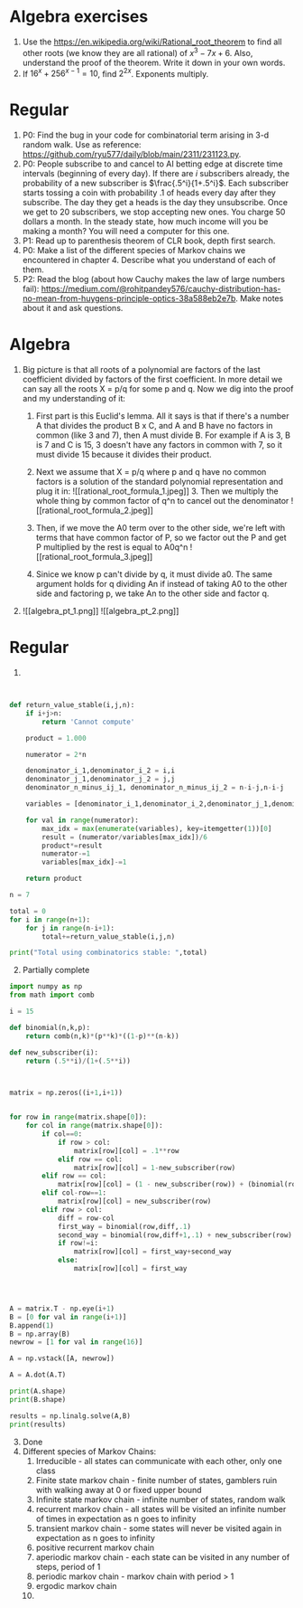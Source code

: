 # Algebra exercises
1. Use the https://en.wikipedia.org/wiki/Rational_root_theorem to find all other roots (we know they are all rational) of $x^3 - 7x + 6$. Also, understand the proof of the theorem. Write it down in your own words.
2. If $16^x + 256^{x - 1} = 10$, find $2^{2x}$. Exponents multiply.

# Regular
1) P0: Find the bug in your code for combinatorial term arising in 3-d random walk. Use as reference: https://github.com/ryu577/daily/blob/main/2311/231123.py.
2) P0: People subscribe to and cancel to AI betting edge at discrete time intervals (beginning of every day). If there are $i$ subscribers already, the probability of a new subscriber is $\frac{.5^i}{1+.5^i}$. Each subscriber starts tossing a coin with probability $.1$ of heads every day after they subscribe. The day they get a heads is the day they unsubscribe. Once we get to 20 subscribers, we stop accepting new ones. You charge 50 dollars a month. In the steady state, how much income will you be making a month? You will need a computer for this one.
3) P1: Read up to parenthesis theorem of CLR book, depth first search.
4) P0: Make a list of the different species of Markov chains we encountered in chapter 4. Describe what you understand of each of them.
5) P2: Read the blog (about how Cauchy makes the law of large numbers fail): https://medium.com/@rohitpandey576/cauchy-distribution-has-no-mean-from-huygens-principle-optics-38a588eb2e7b. Make notes about it and ask questions.


# Algebra 
1. Big picture is that all roots of a polynomial are factors of the last coefficient divided by factors of the first coefficient. In more detail we can say all the roots X = p/q for some p and q. Now we dig into the proof and my understanding of it:
	1. First part is this Euclid's lemma. All it says is that if there's a number A that divides the product B x C, and A and B have no factors in common (like 3 and 7), then A must divide B. For example if A is 3, B is 7 and C is 15, 3 doesn't have any factors in common with 7, so it must divide 15 because it divides their product.
	2. Next we assume that X = p/q where p and q have no common factors is a solution of the standard polynomial representation and plug it in:
		![[rational_root_formula_1.jpeg]]
       3.  Then we multiply the whole thing by common factor of q^n to cancel out the denominator
       ![[rational_root_formula_2.jpeg]]
	       
	4. Then, if we move the A0 term over to the other side, we're left with terms that have common factor of P, so we factor out the P and get P multiplied by the rest is equal to A0q^n
	![[rational_root_formula_3.jpeg]]
	5. Sinice we know p can't divide by q, it must divide a0. The same argument holds for q dividing An if instead of taking A0 to the other side and factoring p, we take An to the other side and factor q.
1.  ![[algebra_pt_1.png]]
  ![[algebra_pt_2.png]]


# Regular
1. 
~~~Python


def return_value_stable(i,j,n):
	if i+j>n:
		return 'Cannot compute'

	product = 1.000

	numerator = 2*n 

	denominator_i_1,denominator_i_2 = i,i 
	denominator_j_1,denominator_j_2 = j,j 
	denominator_n_minus_ij_1, denominator_n_minus_ij_2 = n-i-j,n-i-j

	variables = [denominator_i_1,denominator_i_2,denominator_j_1,denominator_j_2,denominator_n_minus_ij_1,denominator_n_minus_ij_2]

	for val in range(numerator):
		max_idx = max(enumerate(variables), key=itemgetter(1))[0]
		result = (numerator/variables[max_idx])/6
		product*=result 
		numerator-=1
		variables[max_idx]-=1

	return product

n = 7

total = 0
for i in range(n+1):
	for j in range(n-i+1):
		total+=return_value_stable(i,j,n)

print("Total using combinatorics stable: ",total)

 ~~~
2. Partially complete
~~~Python
import numpy as np
from math import comb

i = 15

def binomial(n,k,p):
	return comb(n,k)*(p**k)*((1-p)**(n-k))

def new_subscriber(i):
	return (.5**i)/(1+(.5**i))



matrix = np.zeros((i+1,i+1))


for row in range(matrix.shape[0]):
	for col in range(matrix.shape[0]):
		if col==0:
			if row > col:
				matrix[row][col] = .1**row
			elif row == col:
				matrix[row][col] = 1-new_subscriber(row)
		elif row == col:
			matrix[row][col] = (1 - new_subscriber(row)) + (binomial(row,1,.1)*new_subscriber(row))
		elif col-row==1:
			matrix[row][col] = new_subscriber(row)
		elif row > col:
			diff = row-col
			first_way = binomial(row,diff,.1)
			second_way = binomial(row,diff+1,.1) + new_subscriber(row)
			if row!=i:
				matrix[row][col] = first_way+second_way
			else:
				matrix[row][col] = first_way




A = matrix.T - np.eye(i+1)
B = [0 for val in range(i+1)]
B.append(1)
B = np.array(B)
newrow = [1 for val in range(16)]

A = np.vstack([A, newrow])

A = A.dot(A.T)

print(A.shape)
print(B.shape)

results = np.linalg.solve(A,B)
print(results)
~~~
3. Done
4. Different species of Markov Chains:
	1. Irreducible - all states can communicate with each other, only one class
	2. Finite state markov chain - finite number of states, gamblers ruin with walking away at 0 or fixed upper bound
	3. Infinite state markov chain - infinite number of states, random walk
	4. recurrent markov chain - all states will be visited an infinite number of times in expectation as n goes to infinity
	5. transient markov chain - some states will never be visited again in expectation as n goes to infinity
	6. positive recurrent markov chain
	7. aperiodic markov chain - each state can be visited in any number of steps, period of 1
	8. periodic markov chain - markov chain with period > 1
	9. ergodic markov chain
	10. 


